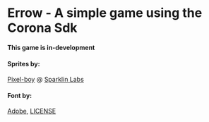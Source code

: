 # Errow - A simple game using the Corona Sdk
**This game is in-development**

#### Sprites by:
[Pixel-boy](https://twitter.com/2pblog1) @ [Sparklin Labs](https://github.com/sparklinlabs/superpowers-asset-packs)

#### Font by:
[Adobe](https://github.com/adobe-fonts/source-code-pro), [LICENSE](../master/Fonts/LICENSE.md)
